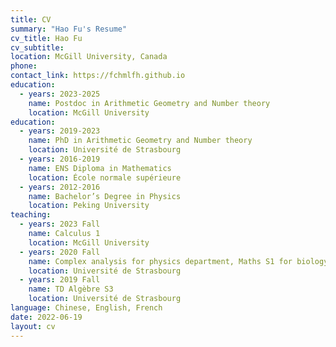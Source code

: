 ```yaml
---
title: CV
summary: "Hao Fu's Resume"
cv_title: Hao Fu
cv_subtitle: 
location: McGill University, Canada
phone: 
contact_link: https://fchmlfh.github.io
education:
  - years: 2023-2025
    name: Postdoc in Arithmetic Geometry and Number theory
    location: McGill University
education:
  - years: 2019-2023
    name: PhD in Arithmetic Geometry and Number theory
    location: Université de Strasbourg
  - years: 2016-2019
    name: ENS Diploma in Mathematics
    location: École normale supérieure
  - years: 2012-2016
    name: Bachelor’s Degree in Physics
    location: Peking University
teaching:
  - years: 2023 Fall
    name: Calculus 1
    location: McGill University
  - years: 2020 Fall
    name: Complex analysis for physics department, Maths S1 for biology department
    location: Université de Strasbourg
  - years: 2019 Fall
    name: TD Algèbre S3
    location: Université de Strasbourg
language: Chinese, English, French
date: 2022-06-19
layout: cv
---
```


